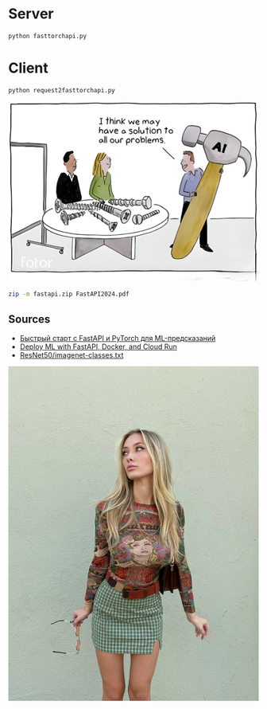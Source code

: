 # Server
 
```bash
python fasttorchapi.py
```
 
# Client
 
```bash
python request2fasttorchapi.py
```
 
![](https://raw.githubusercontent.com/tonypithony/FAP-AI/refs/heads/main/ai.png)
 
```bash
zip -m fastapi.zip FastAPI2024.pdf
```
 
## Sources
 
* [Быстрый старт с FastAPI и PyTorch для ML-предсказаний](https://yourtodo.life/ru/posts/byistryij-start-s-fastapi-i-pytorch-dlya-ml-predskazanij/)
* [Deploy ML with FastAPI, Docker, and Cloud Run](https://syndicai.co/blog/deploy-ml-model-with-fastapi.html)
* [ResNet50/imagenet-classes.txt](https://github.com/BigWZhu/ResNet50/blob/master/imagenet-classes.txt?ref=blog.roboflow.com&ysclid=m7or4g3x8t143501012)

![](https://raw.githubusercontent.com/tonypithony/FAP-AI/refs/heads/main/kaylen-ward17.jpg)
